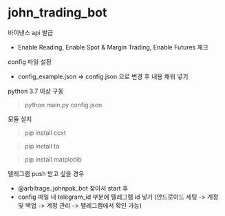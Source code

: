 # john_trading_bot


바이낸스 api 발급
- Enable Reading, Enable Spot & Margin Trading, Enable Futures 체크


config 파일 설정
- config_example.json => config.json 으로 변경 후 내용 채워 넣기


python 3.7 이상 구동
> python main.py config.json


모듈 설치
> pip install ccxt

> pip install ta

> pip install matplotlib


텔레그램 push 받고 싶을 경우
- @arbitrage_johnpak_bot 찾아서 start 후
- config 파일 내 telegram_id 부분에 텔레그램 id 넣기 (안드로이드 세팅 -> 계정 및 백업 -> 계정 관리 -> 텔레그램에서 확인 가능) 
